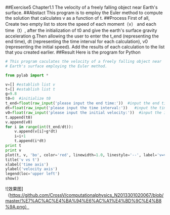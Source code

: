 ##Exercise5  Chapter1.1 The velocity of a freely falling object near Earth's surface.
##Abstact 
This program is to employ the Euler method to compute the solution that calculates v as a function of t.
##Process
First of all, Create two empty list to store the speed of each moment（v） and each time（t）, after the initialization of t0 and give the earth's surface gravity acceleration g.Then allowing the user to enter the t_end (representing the end time), dt (representing the time interval for each calculation), v0 (representing the initial speed).
Add the results of each calculation to the list that you created earlier.
##Result
Here is the program for Python
```python
# This program caculates the velocity of a freely falling object near 
# Earth's surface employing the Euler method.

from pylab import *

v=[] #establish list v
t=[] #establish list t
g=9.8
t0=0  #initialize t0
t_end=float(raw_input('please input the end time:'))  #input the end time
dt=float(raw_input('please input the time interval:'))   #input the time interval
v0=float(raw_input('please input the initial velocity:'))  #input the initial velocity v0
t.append(t0)
v.append(v0)
for i in range(int(t_end/dt)):
    v.append(v[i]+g*dt)
    i=i+1
    t.append(i*dt)
print t
print v
plot(t, v, 'bo', color='red', linewidth=1.0, linestyle='--', label='v=v0+gt')
title('v vs t')
xlabel('time axis')
ylabel('velocity axis')
legend(loc='upper left')
show()
```
![效果图]（https://github.com/CrossV/computationalphysics_N2013301020067/blob/master/%E7%AC%AC%E4%BA%94%E6%AC%A1%E4%BD%9C%E4%B8%9A.png）
